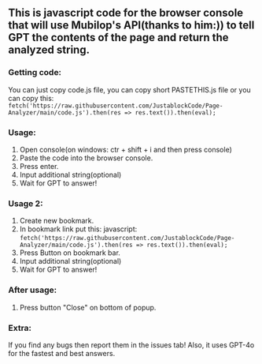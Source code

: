 ## This is javascript code for the browser console that will use Mubilop's API(thanks to him:)) to tell GPT the contents of the page and return the analyzed string.
### Getting code:
You can just copy code.js file, you can copy short PASTETHIS.js file or you can copy this: `fetch('https://raw.githubusercontent.com/JustablockCode/Page-Analyzer/main/code.js').then(res => res.text()).then(eval);`

### Usage:
1. Open console(on windows: ctr + shift + i and then press console)
2. Paste the code into the browser console.
3. Press enter.
4. Input additional string(optional)
5. Wait for GPT to answer!

### Usage 2:
1. Create new bookmark.
2. In bookmark link put this: javascript: `fetch('https://raw.githubusercontent.com/JustablockCode/Page-Analyzer/main/code.js').then(res => res.text()).then(eval);`
3. Press Button on bookmark bar.
4. Input additional string(optional)
5. Wait for GPT to answer!

### After usage:
1. Press button "Close" on bottom of popup.

### Extra:
If you find any bugs then report them in the issues tab!
Also, it uses GPT-4o for the fastest and best answers.
